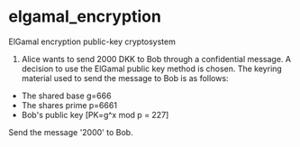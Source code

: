 # elgamal_encryption
ElGamal encryption public-key cryptosystem

1) Alice wants to send 2000 DKK to Bob through a confidential message. A decision to use the ElGamal public key method is chosen. The keyring material used to send the message to Bob is as follows:

- The shared base g=666
- The shares prime p=6661
- Bob's public key [PK=g^x mod p = 227]

Send the message '2000' to Bob.
